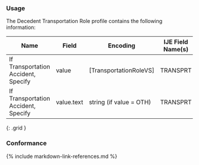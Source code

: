 ### Usage

The Decedent Transportation Role profile contains the following information:


| **Name** |  **Field**   |  **Encoding**  |  **IJE Field Name(s)**  |
| ---------------| ------------------------ | ------------- | ------------------- |
| If Transportation Accident, Specify   | value  | [TransportationRoleVS]  | TRANSPRT  |
| If Transportation Accident, Specify   | value.text  | string (if value = OTH)  | TRANSPRT  |
{: .grid }


### Conformance

{% include markdown-link-references.md %}
